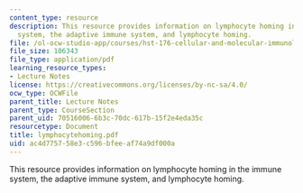 ```yaml
---
content_type: resource
description: This resource provides information on lymphocyte homing in the immune
  system, the adaptive immune system, and lymphocyte homing.
file: /ol-ocw-studio-app/courses/hst-176-cellular-and-molecular-immunology-fall-2005/ac4d775758e3c596bfeeaf74a9df000a_lymphocytehoming.pdf
file_size: 106343
file_type: application/pdf
learning_resource_types:
- Lecture Notes
license: https://creativecommons.org/licenses/by-nc-sa/4.0/
ocw_type: OCWFile
parent_title: Lecture Notes
parent_type: CourseSection
parent_uid: 70516006-6b3c-70dc-617b-15f2e4eda35c
resourcetype: Document
title: lymphocytehoming.pdf
uid: ac4d7757-58e3-c596-bfee-af74a9df000a
---
```

This resource provides information on lymphocyte homing in the immune system, the adaptive immune system, and lymphocyte homing.